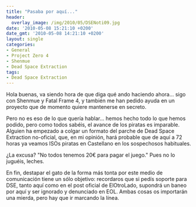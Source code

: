 ```yaml
---
title: "Pasaba por aquí..."
header:
  overlay_image: /img/2010/05/DSENoti09.jpg
date: '2010-05-08 15:21:10 +0200'
date_gmt: '2010-05-08 14:21:10 +0200'
layout: single
categories:
- General
- Project Zero 4
- Shenmue
- Dead Space Extraction
tags:
- Dead Space Extraction
---
```

Hola buenas, va siendo hora de que diga qué ando haciendo ahora... sigo con 
Shenmue y Fatal Frame 4, y también me han pedido ayuda en un proyecto que de 
momento quiere mantenerse en secreto.

Pero no es eso de lo que quería hablar... hemos hecho todo lo que hemos podido, 
pero como todos sabéis, el avance de los piratas es imparable. Alguien ha empezado 
a colgar un formato del parche de Dead Space Extraction no-oficial, que, en mi 
opinión, hará probable que de aquí a 72 horas ya veamos ISOs piratas en Castellano 
en los sospechosos habituales.

¿La excusa? "No todos tenemos 20&euro; para pagar el juego." Pues no lo juguéis, 
leches.

En fin, destapar el gato de la forma más tonta por este medio de comunicación tiene 
un sólo objetivo: recordaros que si pedís soporte para DSE, tanto aquí como en el 
post oficial de ElOtroLado, supondrá un baneo por aquí y ser ignorado y denunciado 
en EOL. Ambas cosas os importarán una mierda, pero hay que ir marcando la línea.
